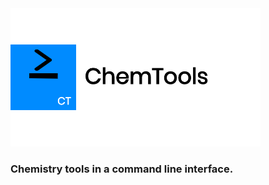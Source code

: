 <img src="https://raw.githubusercontent.com/hershyz/chemtools/master/assets/logo.png"/>
<h3>Chemistry tools in a command line interface.</h3>

